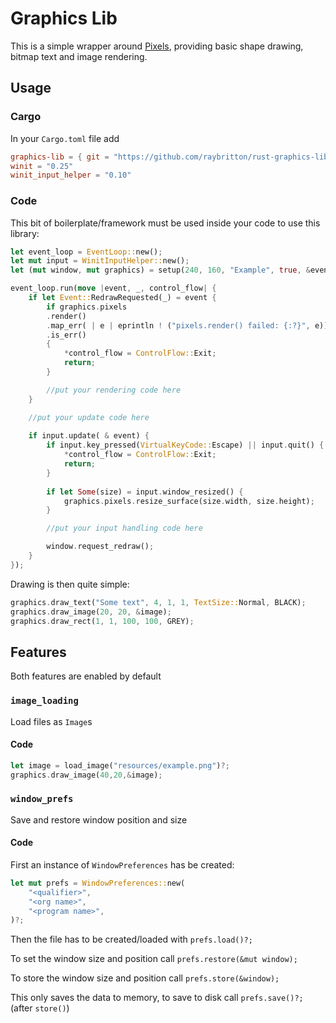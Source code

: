 # Graphics Lib

This is a simple wrapper around [Pixels](https://github.com/parasyte/pixels), providing basic shape drawing, bitmap text and image rendering.

## Usage

### Cargo

In your `Cargo.toml` file add
```toml
graphics-lib = { git = "https://github.com/raybritton/rust-graphics-lib"}
winit = "0.25"
winit_input_helper = "0.10"
```

### Code

This bit of boilerplate/framework must be used inside your code to use this library:
```rust
let event_loop = EventLoop::new();
let mut input = WinitInputHelper::new();
let (mut window, mut graphics) = setup(240, 160, "Example", true, &event_loop)?;

event_loop.run(move |event, _, control_flow| {
    if let Event::RedrawRequested(_) = event {
        if graphics.pixels
        .render()
        .map_err( | e | eprintln ! ("pixels.render() failed: {:?}", e))
        .is_err()
        {
            *control_flow = ControlFlow::Exit;
            return;
        }

        //put your rendering code here
    }

    //put your update code here
    
    if input.update( & event) {
        if input.key_pressed(VirtualKeyCode::Escape) || input.quit() {
            *control_flow = ControlFlow::Exit;
            return;
        }
        
        if let Some(size) = input.window_resized() {
            graphics.pixels.resize_surface(size.width, size.height);
        }

        //put your input handling code here

        window.request_redraw();
    }
});
```

Drawing is then quite simple:
```rust
graphics.draw_text("Some text", 4, 1, 1, TextSize::Normal, BLACK);
graphics.draw_image(20, 20, &image);
graphics.draw_rect(1, 1, 100, 100, GREY);
```

## Features

Both features are enabled by default

### `image_loading`

Load files as `Image`s

#### Code
```rust
let image = load_image("resources/example.png")?;
graphics.draw_image(40,20,&image);
```

### `window_prefs`

Save and restore window position and size

#### Code
First an instance of `WindowPreferences` has be created:
```rust
let mut prefs = WindowPreferences::new(
    "<qualifier>",
    "<org name>",
    "<program name>",
)?;
``` 

Then the file has to be created/loaded with 
`prefs.load()?;`

To set the window size and position call
`prefs.restore(&mut window);`

To store the window size and position call
`prefs.store(&window);`

This only saves the data to memory, to save to disk call
`prefs.save()?;` (after `store()`)
